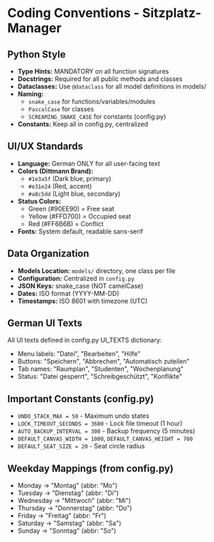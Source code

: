 # Coding Conventions - Sitzplatz-Manager

## Python Style
- **Type Hints:** MANDATORY on all function signatures
- **Docstrings:** Required for all public methods and classes
- **Dataclasses:** Use `@dataclass` for all model definitions in models/
- **Naming:** 
  - `snake_case` for functions/variables/modules
  - `PascalCase` for classes
  - `SCREAMING_SNAKE_CASE` for constants (config.py)
- **Constants:** Keep all in config.py, centralized

## UI/UX Standards
- **Language:** German ONLY for all user-facing text
- **Colors (Dittmann Brand):**
  - `#1e3a5f` (Dark blue, primary)
  - `#e31e24` (Red, accent)
  - `#a8c5dd` (Light blue, secondary)
- **Status Colors:**
  - Green (#90EE90) = Free seat
  - Yellow (#FFD700) = Occupied seat
  - Red (#FF6B6B) = Conflict
- **Fonts:** System default, readable sans-serif

## Data Organization
- **Models Location:** `models/` directory, one class per file
- **Configuration:** Centralized in `config.py`
- **JSON Keys:** snake_case (NOT camelCase)
- **Dates:** ISO format (YYYY-MM-DD)
- **Timestamps:** ISO 8601 with timezone (UTC)

## German UI Texts
All UI texts defined in config.py UI_TEXTS dictionary:
- Menu labels: "Datei", "Bearbeiten", "Hilfe"
- Buttons: "Speichern", "Abbrechen", "Automatisch zuteilen"
- Tab names: "Raumplan", "Studenten", "Wochenplanung"
- Status: "Datei gesperrt", "Schreibgeschützt", "Konflikte"

## Important Constants (config.py)
- `UNDO_STACK_MAX = 50` - Maximum undo states
- `LOCK_TIMEOUT_SECONDS = 3600` - Lock file timeout (1 hour)
- `AUTO_BACKUP_INTERVAL = 300` - Backup frequency (5 minutes)
- `DEFAULT_CANVAS_WIDTH = 1000`, `DEFAULT_CANVAS_HEIGHT = 700`
- `DEFAULT_SEAT_SIZE = 20` - Seat circle radius

## Weekday Mappings (from config.py)
- Monday → "Montag" (abbr: "Mo")
- Tuesday → "Dienstag" (abbr: "Di")
- Wednesday → "Mittwoch" (abbr: "Mi")
- Thursday → "Donnerstag" (abbr: "Do")
- Friday → "Freitag" (abbr: "Fr")
- Saturday → "Samstag" (abbr: "Sa")
- Sunday → "Sonntag" (abbr: "So")
